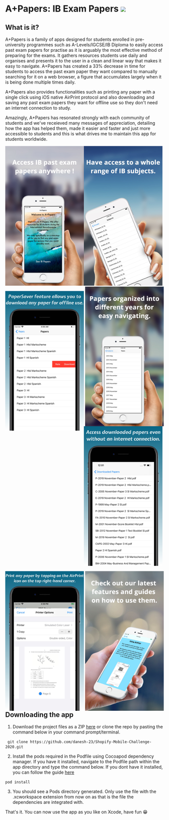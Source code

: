 # A+Papers: IB Exam Papers ![](favicon.ico)

## What is it?  

A+Papers is a family of apps designed for students enrolled in pre-university programmes such as A-Levels/IGCSE/IB Diploma to easily access past exam papers for practise as it is arguably the most effective method of preparing for the exams. It gathers resources students use daily and organises and presents it to the user in a clean and linear way that makes it easy to navigate. A+Papers has created a 33% decrease in time for students to access the past exam paper they want compared to manually searching for it on a web browser, a figure that accumulates largely when it is being done multiple times daily.

A+Papers also provides functionalities such as printing any paper with a single click using iOS native AirPrint protocol and also downloading and saving any past exam papers they want for offline use so they don't need an internet connection to study.

Amazingly, A+Papers has resonated strongly with each community of students and we've receieved many messages of appreciation, detailing how the app has helped them, made it easier and faster and just more accessible to students and this is what drives me to maintain this app for students worldwide.  

<img src="images/preview1.jpg" width="250" height="444" style="float:left;"></img> <img src="images/preview3.jpg" width="250" height="444" style="float:center;"></img> <img src="images/preview4.jpg" width="250" height="444" style="float:right;"></img>  
  
 
<img src="images/preview5.jpg" width="250" height="444" style="float:left;"></img> <img src="images/preview6.jpg" width="250" height="444" style="float:center;"></img>  
  

<img src="images/preview7.jpg" width="250" height="444" style="float:left;"></img> <img src="images/preview8.jpg" width="250" height="444" style="float:right;"></img>  

## Downloading the app  

1. Download the project files as a ZIP [here](https://github.com/danesh-23/Shopify-Mobile-Challenge-2020/archive/master.zip) or clone the repo by pasting the command below in your command prompt/terminal.

```
 git clone https://github.com/danesh-23/Shopify-Mobile-Challenge-2020.git
```  

2. Install the pods required in the Podfile using Cocoapod dependency manager. If you have it installed, navigate to the Podfile path within the app directory and type the command below. If you dont have it installed, you can follow the guide [here](https://guides.cocoapods.org/using/getting-started.html)
```
pod install
```  
3. You should see a Pods directory generated. Only use the file with the .xcworkspace extension from now on as that is the file the dependencies are integrated with.  

That's it. You can now use the app as you like on Xcode, have fun :grin:  
